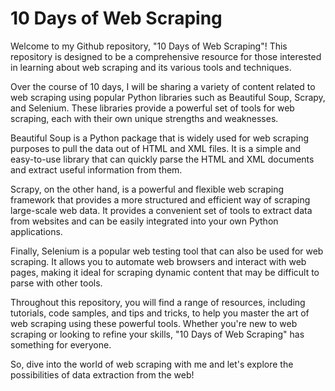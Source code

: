 # 10 Days of Web Scraping

Welcome to my Github repository, "10 Days of Web Scraping"! This repository is designed to be a comprehensive resource for those interested in learning about web scraping and its various tools and techniques.

Over the course of 10 days, I will be sharing a variety of content related to web scraping using popular Python libraries such as Beautiful Soup, Scrapy, and Selenium. These libraries provide a powerful set of tools for web scraping, each with their own unique strengths and weaknesses.

Beautiful Soup is a Python package that is widely used for web scraping purposes to pull the data out of HTML and XML files. It is a simple and easy-to-use library that can quickly parse the HTML and XML documents and extract useful information from them.

Scrapy, on the other hand, is a powerful and flexible web scraping framework that provides a more structured and efficient way of scraping large-scale web data. It provides a convenient set of tools to extract data from websites and can be easily integrated into your own Python applications.

Finally, Selenium is a popular web testing tool that can also be used for web scraping. It allows you to automate web browsers and interact with web pages, making it ideal for scraping dynamic content that may be difficult to parse with other tools.

Throughout this repository, you will find a range of resources, including tutorials, code samples, and tips and tricks, to help you master the art of web scraping using these powerful tools. Whether you're new to web scraping or looking to refine your skills, "10 Days of Web Scraping" has something for everyone.

So, dive into the world of web scraping with me and let's explore the possibilities of data extraction from the web!
